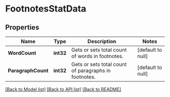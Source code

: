 # FootnotesStatData

## Properties
Name | Type | Description | Notes
------------ | ------------- | ------------- | -------------
**WordCount** | **int32** | Gets or sets total count of words in footnotes. | [default to null]
**ParagraphCount** | **int32** | Gets or sets total count of paragraphs in footnotes. | [default to null]

[[Back to Model list]](../README.md#documentation-for-models) [[Back to API list]](../README.md#documentation-for-api-endpoints) [[Back to README]](../README.md)


